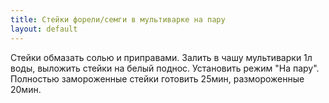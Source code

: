 ```yaml
---
title: Стейки форели/семги в мультиварке на пару
layout: default
---
```

Стейки обмазать солью и приправами. Залить в чашу
мультиварки 1л воды, выложить стейки на белый поднос.
Установить режим "На пару". Полностью замороженные стейки
готовить 25мин, размороженные 20мин.
